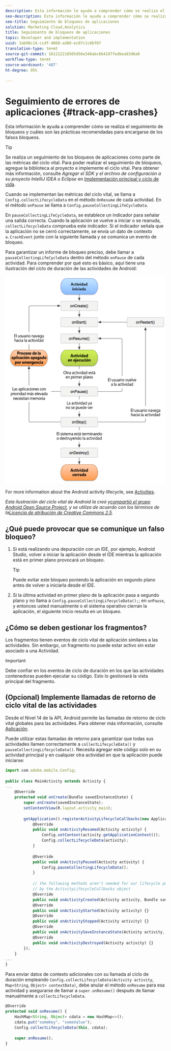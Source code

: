 ```yaml
---
description: Esta información le ayuda a comprender cómo se realiza el seguimiento de bloqueos y cuáles son las prácticas recomendadas para encargarse de los falsos bloqueos.
seo-description: Esta información le ayuda a comprender cómo se realiza el seguimiento de bloqueos y cuáles son las prácticas recomendadas para encargarse de los falsos bloqueos.
seo-title: Seguimiento de bloqueos de aplicaciones
solution: Marketing Cloud,Analytics
title: Seguimiento de bloqueos de aplicaciones
topic: Developer and implementation
uuid: 3ab98c14-ccdf-4060-ad88-ec07c1c6bf07
translation-type: tm+mt
source-git-commit: 161212216565d56e346abc664197fedbea83d6a0
workflow-type: tm+mt
source-wordcount: '487'
ht-degree: 95%

---
```



# Seguimiento de errores de aplicaciones {#track-app-crashes}

Esta información le ayuda a comprender cómo se realiza el seguimiento de bloqueos y cuáles son las prácticas recomendadas para encargarse de los falsos bloqueos.

>[!TIP]
>
>Se realiza un seguimiento de los bloqueos de aplicaciones como parte de las métricas del ciclo vital. Para poder realizar el seguimiento de bloqueos, agregue la biblioteca al proyecto e implemente el ciclo vital. Para obtener más información, consulte *Agregar el SDK y el archivo de configuración a su proyecto IntelliJ IDEA o Eclipse* en [Implementación principal y ciclo de vida](/help/android/getting-started/dev-qs.md).

Cuando se implementan las métricas del ciclo vital, se llama a `Config.collectLifecycleData` en el método `OnResume` de cada actividad. En el método `onPause` se llama a `Config.pauseCollectingLifeCycleData`.

En `pauseCollectingLifeCycleData`, se establece un indicador para señalar una salida correcta. Cuando la aplicación se vuelve a iniciar o se reanuda, `collectLifecycleData` comprueba este indicador. Si el indicador señala que la aplicación no se cerró correctamente, se envía un dato de contexto `a.CrashEvent` junto con la siguiente llamada y se comunica un evento de bloqueo.

Para garantizar un informe de bloqueo preciso, debe llamar a `pauseCollectingLifeCycleData` dentro del método `onPause` de cada actividad. Para comprender por qué esto es básico, aquí tiene una ilustración del ciclo de duración de las actividades de Android:

![](assets/android-lifecycle.png)

For more information about the Android activity lifecycle, see [Activities](https://developer.android.com/guide/components/activities.html).

*Esta ilustración del ciclo vital de Android la creó y[compartió el grupo Android Open Source Project](https://source.android.com/), y se utiliza de acuerdo con los términos de la[Licencia de atribución de Creative Commons 2.5](https://creativecommons.org/licenses/by/2.5/).*

## ¿Qué puede provocar que se comunique un falso bloqueo?

1. Si está realizando una depuración con un IDE, por ejemplo, Android Studio, volver a iniciar la aplicación desde el IDE mientras la aplicación está en primer plano provocará un bloqueo.

   >[!TIP]
   >
   >Puede evitar este bloqueo poniendo la aplicación en segundo plano antes de volver a iniciarla desde el IDE.

1. Si la última actividad en primer plano de la aplicación pasa a segundo plano y no llama a `Config.pauseCollectingLifecycleData();`; en `onPause`, y entonces usted manualmente o el sistema operativo cierran la aplicación, el siguiente inicio resulta en un bloqueo.

## ¿Cómo se deben gestionar los fragmentos?

Los fragmentos tienen eventos de ciclo vital de aplicación similares a las actividades. Sin embargo, un fragmento no puede estar activo sin estar asociado a una Actividad.

>[!IMPORTANT]
>
>Debe confiar en los eventos de ciclo de duración en los que las actividades contenedoras pueden ejecutar su código. Esto lo gestionará la vista principal del fragmento.

## (Opcional) Implemente llamadas de retorno de ciclo vital de las actividades

Desde el Nivel 14 de la API, Android permite las llamadas de retorno de ciclo vital globales para las actividades. Para obtener más información, consulte [Aplicación](https://developer.android.com/reference/android/app/Application).

Puede utilizar estas llamadas de retorno para garantizar que todas sus actividades llamen correctamente a `collectLifecycleData()` y `pauseCollectingLifecycleData()`. Necesita agregar este código solo en su actividad principal y en cualquier otra actividad en que la aplicación puede iniciarse:

```js
import com.adobe.mobile.Config; 
  
public class MainActivity extends Activity { 
... 
    @Override 
    protected void onCreate(Bundle savedInstanceState) { 
        super.onCreate(savedInstanceState); 
        setContentView(R.layout.activity_main); 
  
        getApplication().registerActivityLifecycleCallbacks(new Application.ActivityLifecycleCallbacks() { 
            @Override 
            public void onActivityResumed(Activity activity) { 
                Config.setContext(activity.getApplicationContext()); 
                Config.collectLifecycleData(activity); 
            } 
  
            @Override 
            public void onActivityPaused(Activity activity) {     
                Config.pauseCollectingLifecycleData(); 
            } 
    
            // the following methods aren't needed for our lifecycle purposes, but are required to be implemented 
            // by the ActivityLifecycleCallbacks object 
            @Override 
            public void onActivityCreated(Activity activity, Bundle savedInstanceState) {} 
            @Override 
            public void onActivityStarted(Activity activity) {} 
            @Override 
            public void onActivityStopped(Activity activity) {} 
            @Override 
            public void onActivitySaveInstanceState(Activity activity, Bundle outState) {} 
            @Override 
            public void onActivityDestroyed(Activity activity) {} 
        }); 
    } 
... 
}
```

Para enviar datos de contexto adicionales con su llamada al ciclo de duración empleando `Config.collectLifecycleData(Activity activity`, `Map<String`, `Object> contextData)`, debe anular el método `onResume` para esa actividad y asegurarse de llamar a `super.onResume()` después de llamar manualmente a `collectLifecycleData`.

```js
@Override 
protected void onResume() { 
    HashMap<String, Object> cdata = new HashMap<>(); 
    cdata.put("someKey", "someValue"); 
    Config.collectLifecycleData(this, cdata); 
  
    super.onResume(); 
}
```

